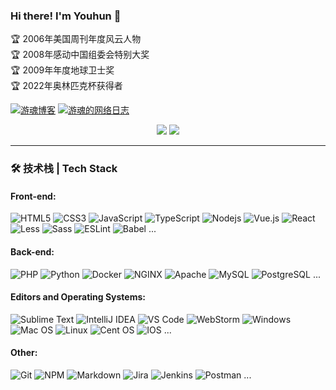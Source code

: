 ### Hi there! I'm Youhun 👋

🏆 2006年美国周刊年度风云人物 <br />
🏆 2008年感动中国组委会特别大奖 <br />
🏆 2009年年度地球卫士奖 <br />
🏆 2022年奥林匹克杯获得者 <br />

[![游魂博客](https://img.shields.io/badge/%E6%B8%B8%E9%AD%82%E5%8D%9A%E5%AE%A2-www.iyouhun.com-blue "游魂博客")](https://www.iyouhun.com/ "游魂博客")
[![游魂的网络日志](https://img.shields.io/badge/%E6%B8%B8%E9%AD%82%E7%9A%84%E7%BD%91%E7%BB%9C%E6%97%A5%E5%BF%97-www.shen.ee-red "游魂的网络日志")](https://www.shen.ee/ "游魂的网络日志")


<p align = "center">
  <img src = "https://github-readme-stats.vercel.app/api?username=youhunwl&show_icons=true&theme=tokyonight&line_height=33.5">
  <img src = "https://github-readme-stats.vercel.app/api/top-langs/?username=youhunwl&theme=tokyonight">
</p>

<hr/>

### 🛠 技术栈 | Tech Stack


#### Front-end:

![HTML5](https://img.shields.io/badge/-HTML5-333333?style=flat&logo=HTML5)
![CSS3](https://img.shields.io/badge/-CSS3-231572B6?style=flat&logo=CSS3&logoColor=white)
![JavaScript](https://img.shields.io/badge/-JavaScript-%23F7DF1C?style=flat&logo=javascript&logoColor=000000&color=d1b01f)
![TypeScript](https://img.shields.io/badge/Typescript-%23007ACC.svg?style=flat&logo=typescript&logoColor=white)
![Nodejs](https://img.shields.io/badge/-Nodejs-black?style=flat&logo=Node.js&logoColor=00d632)
![Vue.js](https://img.shields.io/badge/-VueJS-333333?style=flat&logo=Vue.js)
![React](https://img.shields.io/badge/-React-%23282C34?style=flat&logo=react)
![Less](https://img.shields.io/badge/Less-2B4C80?style=flat&logo=less&logoColor=white)
![Sass](https://img.shields.io/badge/-Sass-%23CC6699?style=flat&logo=sass&logoColor=ffffff)
![ESLint](https://img.shields.io/badge/ESLint-4B3263?style=flat&logo=eslint&logoColor=white)
![Babel](https://img.shields.io/badge/Babel-F9DC3e?style=flat&logo=babel&logoColor=black)
...

#### Back-end:

![PHP](https://img.shields.io/badge/PHP-%23777BB4.svg?style=flat&logo=php&logoColor=white)
![Python](https://img.shields.io/badge/Python-3670A0?style=flat&logo=python&logoColor=ffdd54)
![Docker](https://img.shields.io/badge/-Docker-black?style=flat&logo=docker)
![NGINX](http://img.shields.io/badge/-NGINX-269539?style=flat&logo=nginx&logoColor=ffffff)
![Apache](https://img.shields.io/badge/Apache-%23D42029.svg?style=flat&logo=apache&logoColor=white)
![MySQL](https://img.shields.io/badge/Mysql-%2300f.svg?style=flat&logo=mysql&logoColor=white)
![PostgreSQL](https://img.shields.io/badge/-PostgreSQL-336791?style=flat&logo=postgresql)
...

#### Editors and Operating Systems:

![Sublime Text](https://img.shields.io/badge/Sublime_text-%23575757.svg?style=flat&logo=sublime-text&logoColor=important)
![IntelliJ IDEA](http://img.shields.io/badge/-IntelliJ%20IDEA-000000?style=flat&logo=intellij-idea&logoColor=ffffff)
![VS Code](http://img.shields.io/badge/-VS%20Code-007ACC?style=flat&logo=visual-studio-code&logoColor=ffffff)
![WebStorm](https://img.shields.io/badge/webstorm-143?style=flat&logo=webstorm&logoColor=white&color=black)
![Windows](https://img.shields.io/badge/Windows-0078D6?style=flat&logo=windows&logoColor=white)
![Mac OS](https://img.shields.io/badge/Mac%20os-000000?style=flat&logo=macos&logoColor=F0F0F0)
![Linux](https://img.shields.io/badge/Linux-FCC624?style=flat&logo=linux&logoColor=black)
![Cent OS](https://img.shields.io/badge/cent%20os-002260?style=flat&logo=centos&logoColor=F0F0F0)
![IOS](https://img.shields.io/badge/iOS-000000?style=flat&logo=ios&logoColor=white)
...

#### Other:

![Git](https://img.shields.io/badge/Git-%23F05033.svg?style=flat&logo=git&logoColor=white)
![NPM](https://img.shields.io/badge/NPM-%23000000.svg?style=flat&logo=npm&logoColor=white)
![Markdown](https://img.shields.io/badge/Markdown-%23000000.svg?style=flat&logo=markdown&logoColor=white)
![Jira](https://img.shields.io/badge/Jira-%230A0FFF.svg?style=flat&logo=jira&logoColor=white)
![Jenkins](https://img.shields.io/badge/Jenkins-%232C5263.svg?style=flat&logo=jenkins&logoColor=white)
![Postman](https://img.shields.io/badge/Postman-FF6C37?style=flat&logo=postman&logoColor=white)
...

<!--
**youhunwl/youhunwl** is a ✨ _special_ ✨ repository because its `README.md` (this file) appears on your GitHub profile.

Here are some ideas to get you started:

- 🔭 I’m currently working on ...
- 🌱 I’m currently learning ...
- 👯 I’m looking to collaborate on ...
- 🤔 I’m looking for help with ...
- 💬 Ask me about ...
- 📫 How to reach me: ...
- 😄 Pronouns: ...
- ⚡ Fun fact: ...
-->
